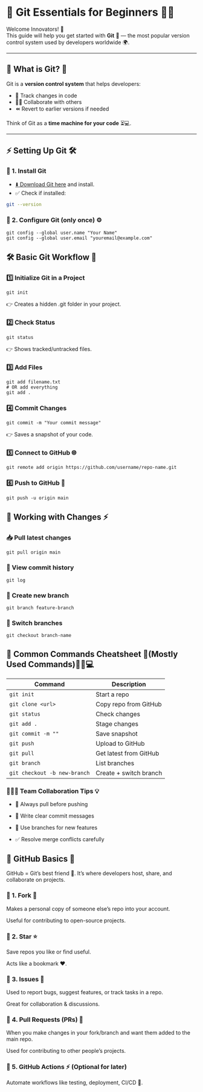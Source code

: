 # 🚀 Git Essentials for Beginners 🌱✨

Welcome Innovators! 🎉  
This guide will help you get started with **Git** 🐙 — the most popular version control system used by developers worldwide 🌍.  

---

## 📌 What is Git? 🤔  
Git is a **version control system** that helps developers:  
- 📂 Track changes in code  
- 👨‍💻 Collaborate with others  
- ⏪ Revert to earlier versions if needed  

Think of Git as a **time machine for your code** ⏳💻.

---

## ⚡ Setting Up Git 🛠️  

### 🔹 1. Install Git  
- [⬇️ Download Git here](https://git-scm.com/downloads) and install.  
- ✅ Check if installed:  
```bash
git --version
```

### 🔹 2. Configure Git (only once) ⚙️
```
git config --global user.name "Your Name"
git config --global user.email "youremail@example.com"
```

## 🛠️ Basic Git Workflow 🔄
### 1️⃣ Initialize Git in a Project
```
git init
```
👉 Creates a hidden .git folder in your project.
### 2️⃣ Check Status
```
git status
```
👉 Shows tracked/untracked files.

### 3️⃣ Add Files
```
git add filename.txt
# OR add everything
git add .
```
### 4️⃣ Commit Changes
```
git commit -m "Your commit message"
```
👉 Saves a snapshot of your code.
### 5️⃣ Connect to GitHub 🌐
```
git remote add origin https://github.com/username/repo-name.git
```
### 6️⃣ Push to GitHub 🚀
```
git push -u origin main
```

## 🔄 Working with Changes ⚡
### 📥 Pull latest changes
```
git pull origin main
```
### 📝 View commit history
```
git log
```
### 🌿 Create new branch
```
git branch feature-branch
```
### 🔀 Switch branches
```
git checkout branch-name
```
## 🌟 Common Commands Cheatsheet 📖(Mostly Used Commands)💯🔗💻
| Command                      | Description            |
| ---------------------------- | ---------------------- |
| `git init`                   | Start a repo           |
| `git clone <url>`            | Copy repo from GitHub  |
| `git status`                 | Check changes          |
| `git add .`                  | Stage changes          |
| `git commit -m ""`           | Save snapshot          |
| `git push`                   | Upload to GitHub       |
| `git pull`                   | Get latest from GitHub |
| `git branch`                 | List branches          |
| `git checkout -b new-branch` | Create + switch branch |


### 🧑‍🤝‍🧑 Team Collaboration Tips 💡
- 🔄 Always pull before pushing

- 📝 Write clear commit messages

- 🌿 Use branches for new features

- ✅ Resolve merge conflicts carefully

## 🐙 GitHub Basics 🎉
GitHub = Git’s best friend 💙. It’s where developers host, share, and collaborate on projects.

### 🔹 1. Fork 🍴
Makes a personal copy of someone else’s repo into your account.

Useful for contributing to open-source projects.

### 🔹 2. Star ⭐
Save repos you like or find useful.

Acts like a bookmark ❤️.

### 🔹 3. Issues 🐞
Used to report bugs, suggest features, or track tasks in a repo.

Great for collaboration & discussions.

### 🔹 4. Pull Requests (PRs) 🔀
When you make changes in your fork/branch and want them added to the main repo.

Used for contributing to other people’s projects.

### 🔹 5. GitHub Actions ⚡ (Optional for later)
Automate workflows like testing, deployment, CI/CD 🚀.
